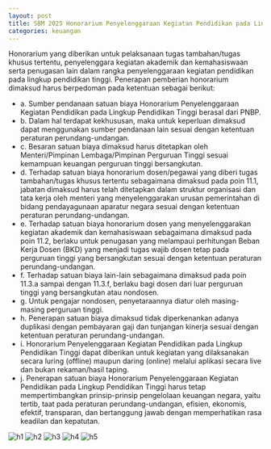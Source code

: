 ```yaml
---
layout: post
title: SBM 2025 Honorarium Penyelenggaraan Kegiatan Pendidikan pada Lingkup Pendidikan Tinggi
categories: keuangan
---
```


Honorarium yang diberikan untuk pelaksanaan tugas tambahan/tugas khusus tertentu, penyelenggara kegiatan akademik dan kemahasiswaan serta penugasan lain dalam rangka penyelenggaraan kegiatan pendidikan pada lingkup pendidikan tinggi. Penerapan pemberian honorarium dimaksud harus berpedoman pada ketentuan sebagai berikut:
- a. Sumber pendanaan satuan biaya Honorarium Penyelenggaraan Kegiatan Pendidikan pada Lingkup Pendidikan Tinggi berasal dari PNBP.
- b. Dalam hal terdapat kekhususan, maka untuk keperluan dimaksud dapat menggunakan sumber pendanaan lain sesuai dengan ketentuan peraturan perundang-undangan.
- c. Besaran satuan biaya dimaksud harus ditetapkan oleh Menteri/Pimpinan Lembaga/Pimpinan Perguruan Tinggi sesuai kemampuan keuangan perguruan tinggi bersangkutan.
- d. Terhadap satuan biaya honorarium dosen/pegawai yang diberi tugas tambahan/tugas khusus tertentu sebagaimana dimaksud pada poin 11.1, jabatan dimaksud harus telah ditetapkan dalam struktur organisasi dan tata kerja oleh menteri yang menyelenggarakan urusan pemerintahan di bidang pendayagunaan aparatur negara sesuai dengan ketentuan peraturan perundang-undangan.
- e. Terhadap satuan biaya honorarium dosen yang menyelenggarakan kegiatan akademik dan kemahasiswaan sebagaimana dimaksud pada poin 11.2, berlaku untuk penugasan yang melampaui perhitungan Beban Kerja Dosen (BKD) yang menjadi tugas wajib dosen tetap pada perguruan tinggi yang bersangkutan sesuai dengan ketentuan peraturan perundang-undangan.
- f. Terhadap satuan biaya lain-lain sebagaimana dimaksud pada poin 11.3.a sampai dengan 11.3.f, berlaku bagi dosen dari luar perguruan tinggi yang bersangkutan atau nondosen.
- g. Untuk pengajar nondosen, penyetaraannya diatur oleh masing-masing perguruan tinggi.
- h. Penerapan satuan biaya dimaksud tidak diperkenankan adanya duplikasi dengan pembayaran gaji dan tunjangan kinerja sesuai dengan ketentuan peraturan perundang-undangan.
- i. Honorarium Penyelenggaraan Kegiatan Pendidikan pada Lingkup Pendidikan Tinggi dapat diberikan untuk kegiatan yang dilaksanakan secara luring (offline) maupun daring (online) melalui aplikasi secara live dan bukan rekaman/hasil taping.
- j. Penerapan satuan biaya Honorarium Penyelenggaraan Kegiatan Pendidikan pada Lingkup Pendidikan Tinggi harus tetap mempertimbangkan prinsip-prinsip pengelolaan keuangan negara, yaitu tertib, taat pada peraturan perundang-undangan, efisien, ekonomis, efektif, transparan, dan bertanggung jawab dengan memperhatikan rasa keadilan dan kepatutan.

![h1](https://blogger.googleusercontent.com/img/b/R29vZ2xl/AVvXsEio3kIbclCgdtn88Nw2dXTpDgDEBE3lK7HqJJe6C8LNpiaHtfggYNEvzM9XsJNS9vTGaxcKL6rn2Kh9j1WiDXhn4HTHQMyX3FF6CXVGATLIbGLHwuAEQWnlJs3-rUFha2T9kxdqD6DYb07Rcx1JQe-ky2mNTGW-0zObZy1vbDxjKYtPAg/s1600/SBM_2025_Page_009.jpg)
![h2](https://blogger.googleusercontent.com/img/b/R29vZ2xl/AVvXsEjrUQn2RdSyv3mGnZkyh-vgNAccdDwgRHHCU1HAfJ7S3bhTQlBPGDYtSzz6QR5oeUFbB3EhNJTPHcnG_k8Hdkpwp_10EVY0ZfscuVKyT6vEwjVpTexOfG70dKe3TkiwnuF6oxGv4K8KSPzoWa-wf65JpIawRZwoB4rsMTB-67-pkb6KcA/s1600/SBM_2025_Page_010.jpg)
![h3](https://blogger.googleusercontent.com/img/b/R29vZ2xl/AVvXsEjmyTaX1aSm8r5IJUMqhYTR-rwQrTXRVl6_azskIn8VLB2OWcEqA6WzW66qSvky24W6ibG794owLimcsxUhg9fCvQ3RtDbg_1bAy5xrCeBu0s1dD7Ac4FR5JzOZVkA-0WUen_fkIpyazr92-UXT54U_QhlQd3dkN_kEtGqE1arWBqfNFw/s1600/SBM_2025_Page_011.jpg)
![h4](https://blogger.googleusercontent.com/img/b/R29vZ2xl/AVvXsEi4kqf1YZBPKULi8_BrDI687RH2dnSB2hydLY7P35chelQw93gpTyewhboYUZOR9SxBcSxGGsTGlbcLc-_cYoxX4uQ176I_YvSakzcZN6Dh-82VKX9iAmkbSutD2e4prMXpAn4VL9HkpOrj_uyeDB3xXXmJ8hxMcUCVfQiqLrfC0Ig7WA/s1600/SBM_2025_Page_012.jpg)
![h5](https://blogger.googleusercontent.com/img/b/R29vZ2xl/AVvXsEiD6homa28BfBnXJZYRfq54Ixy30yzuDlfOHP9DHrNkc8waYIly9ye_9IpbLgwpM0-OxRT5t9F6odXRIFj0orjzJ6jig9Wi4XHoyvjAIxNZO-x3cQvIJmH6bpcb6yRqO75WCwABeYxA3dwC5JJdFyFMmQg3EOoojd0jGyHxfteW5U9vYA/s1600/SBM_2025_Page_013.jpg)